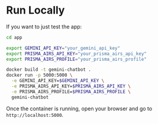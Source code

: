 # Run Locally

If you want to just test the app:

```sh
cd app

export GEMINI_API_KEY="your_gemini_api_key"
export PRISMA_AIRS_API_KEY="your_prisma_airs_api_key"
export PRISMA_AIRS_PROFILE="your_prisma_airs_profile"

docker build -t gemini-chatbot .
docker run -p 5000:5000 \
  -e GEMINI_API_KEY=$GEMINI_API_KEY \
  -e PRISMA_AIRS_API_KEY=$PRISMA_AIRS_API_KEY \
  -e PRISMA_AIRS_PROFILE=$PRISMA_AIRS_PROFILE \
  gemini-chatbot
```

Once the container is running, open your browser and go to `http://localhost:5000`.